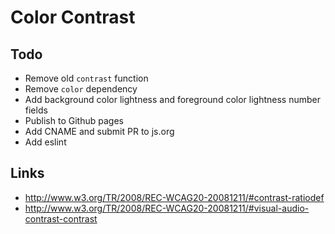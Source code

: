 # Color Contrast

## Todo

* Remove old `contrast` function
* Remove `color` dependency
* Add background color lightness and foreground color lightness number fields
* Publish to Github pages
* Add CNAME and submit PR to js.org
* Add eslint




## Links

* http://www.w3.org/TR/2008/REC-WCAG20-20081211/#contrast-ratiodef
* http://www.w3.org/TR/2008/REC-WCAG20-20081211/#visual-audio-contrast-contrast
